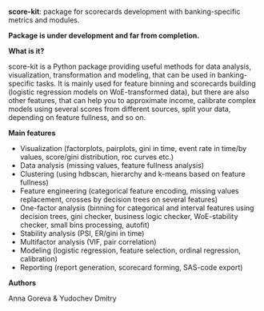 <b>score-kit</b>: package for scorecards development with banking-specific metrics and modules.
 
<b>Package is under development and far from completion.</b>
 
<b>What is it?</b>

score-kit is a Python package providing useful methods for data analysis, visualization, transformation and modeling, that can be used in banking-specific tasks. It is mainly used for feature binning and scorecards building (logistic regression models on WoE-transformed data), but there are also other features, that can help you to approximate income, calibrate complex models using several scores from different sources, split your data, depending on feature fullness, and so on.

<b>Main features</b>

- Visualization (factorplots, pairplots, gini in time, event rate in time/by values, score/gini distribution, roc curves etc.)
- Data analysis (missing values, feature fullness analysis)
- Clustering (using hdbscan, hierarchy and k-means based on feature fullness)
- Feature engineering (categorical feature encoding, missing values replacement, crosses by decision trees on several features)
- One-factor analysis (binning for categorical and interval features using decision trees, gini checker, business logic checker, WoE-stability checker, small bins processing, autofit)
- Stability analysis (PSI, ER/gini in time)
- Multifactor analysis (VIF, pair correlation)
- Modeling (logistic regression, feature selection, ordinal regression, calibration)
- Reporting (report generation, scorecard forming, SAS-code export)

<b>Authors</b>

Anna Goreva & Yudochev Dmitry
